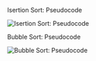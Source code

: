 Isertion Sort: Pseudocode

![Isertion Sort: Pseudocode](https://i.ytimg.com/vi/i-SKeOcBwko/maxresdefault.jpg)

Bubble Sort: Pseudocode

![Bubble Sort: Pseudocode](https://i.ytimg.com/vi/Jdtq5uKz-w4/maxresdefault.jpg)
